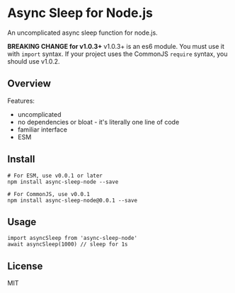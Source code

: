 # Async Sleep for Node.js

An uncomplicated async sleep function for node.js.

**BREAKING CHANGE for v1.0.3+** v1.0.3+ is an es6 module. You must use it
with `import` syntax. If your project uses the CommonJS `require` syntax, you
should use v1.0.2.

## Overview

Features:

* uncomplicated
* no dependencies or bloat - it's literally one line of code
* familiar interface
* ESM

## Install

    # For ESM, use v0.0.1 or later
    npm install async-sleep-node --save

    # For CommonJS, use v0.0.1
    npm install async-sleep-node@0.0.1 --save

## Usage

    import asyncSleep from 'async-sleep-node'
    await asyncSleep(1000) // sleep for 1s

## License

MIT
